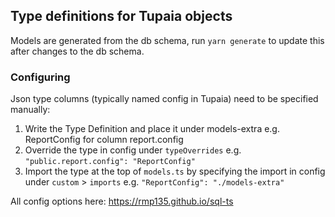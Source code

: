 ## Type definitions for Tupaia objects

Models are generated from the db schema, run `yarn generate` to update this after changes to the db schema.

### Configuring

Json type columns (typically named config in Tupaia) need to be specified manually:
  1. Write the Type Definition and place it under models-extra e.g. ReportConfig for column report.config
  2. Override the type in config under `typeOverrides` e.g. `"public.report.config": "ReportConfig"`
  3. Import the type at the top of `models.ts` by specifying the import in config under `custom` > `imports` e.g. `"ReportConfig": "./models-extra"`

All config options here: https://rmp135.github.io/sql-ts